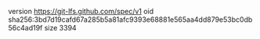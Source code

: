 version https://git-lfs.github.com/spec/v1
oid sha256:3bd7d19cafd67a285b5a81afc9393e68881e565aa4dd879e53bc0db56c4ad19f
size 3394
